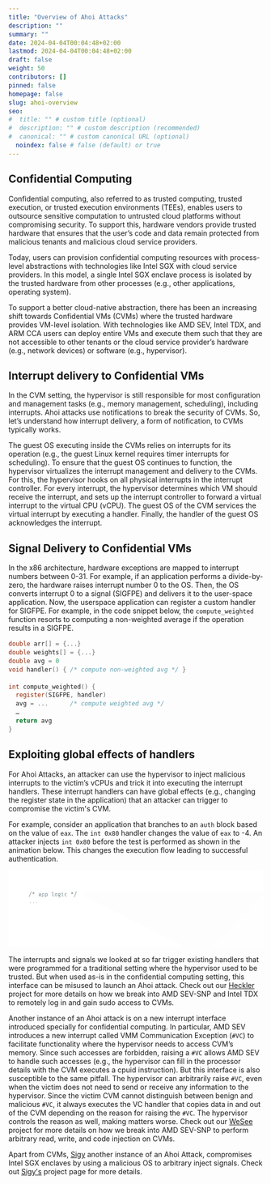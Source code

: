 ```yaml
---
title: "Overview of Ahoi Attacks"
description: ""
summary: ""
date: 2024-04-04T00:04:48+02:00
lastmod: 2024-04-04T00:04:48+02:00
draft: false
weight: 50
contributors: []
pinned: false
homepage: false
slug: ahoi-overview
seo:
#  title: "" # custom title (optional)
#  description: "" # custom description (recommended)
#  canonical: "" # custom canonical URL (optional)
  noindex: false # false (default) or true
---
```


## Confidential Computing

Confidential computing, also referred to as trusted computing, trusted execution, or trusted execution environments (TEEs), enables users to outsource sensitive computation to untrusted cloud platforms without compromising security. To support this, hardware vendors provide trusted hardware that ensures that the user’s code and data remain protected from malicious tenants and malicious cloud service providers. 

Today, users can provision confidential computing resources with process-level abstractions with technologies like Intel SGX with cloud service providers. In this model, a single Intel SGX enclave process is isolated by the trusted hardware from other processes (e.g., other applications, operating system). 

To support a better cloud-native abstraction, there has been an increasing shift towards Confidential VMs (CVMs) where the trusted hardware provides VM-level isolation. With technologies like AMD SEV, Intel TDX, and ARM CCA users can deploy entire VMs and execute them such that they are not accessible to other tenants or the cloud service provider’s hardware (e.g., network devices) or software (e.g., hypervisor). 


## Interrupt delivery to Confidential VMs

In the CVM setting, the hypervisor is still responsible for most configuration and management tasks (e.g., memory management, scheduling), including interrupts. Ahoi attacks use notifications to break the security of CVMs. So, let’s understand how interrupt delivery, a form of notification, to CVMs typically works.

The guest OS executing inside the CVMs relies on interrupts for its operation (e.g., the guest Linux kernel requires timer interrupts for scheduling). To ensure that the guest OS continues to function, the hypervisor virtualizes the interrupt management and delivery to the CVMs. For this, the hypervisor hooks on all physical interrupts in the interrupt controller. For every interrupt, the hypervisor determines which VM should receive the interrupt, and sets up the interrupt controller to forward a virtual interrupt to the virtual CPU (vCPU). The guest OS of the CVM services the virtual interrupt by executing a handler. Finally, the handler of the guest OS acknowledges the interrupt.


## Signal Delivery to Confidential VMs

In the x86 architecture, hardware exceptions are mapped to interrupt numbers between 0-31. For example, if an application performs a divide-by-zero, the hardware raises interrupt number 0 to the OS. Then, the OS converts interrupt 0 to a signal (SIGFPE) and delivers it to the user-space application. Now, the userspace application can register a custom handler for SIGFPE. For example, in the code snippet below, the `compute_weighted` function resorts to computing a non-weighted average if the operation results in a SIGFPE. 

```c
double arr[] = {...}
double weights[] = {...}
double avg = 0
void handler() { /* compute non-weighted avg */ } 

int compute_weighted() {
  register(SIGFPE, handler)
  avg = ...      /* compute weighted avg */ 
  …
  return avg
}  
```


## Exploiting global effects of handlers

For Ahoi Attacks, an attacker can use the hypervisor to inject malicious interrupts to the victim’s vCPUs and trick it into executing the interrupt handlers. These interrupt handlers can have global effects (e.g., changing the register state in the application) that an attacker can trigger to compromise the victim's CVM. 

For example, consider an application that branches to an `auth` block based on the value of `eax`. The `int 0x80` handler changes the value of `eax` to -4. An attacker injects `int 0x80` before the test is performed as shown in the animation below. This changes the execution flow leading to successful authentication. 

![Hecker int 0x80](heckler-int80.webp)

The interrupts and signals we looked at so far trigger existing handlers that were programmed for a traditional setting where the hypervisor used to be trusted. But when used as-is in the confidential computing setting, this interface can be misused to launch an Ahoi attack. Check out our [Heckler](../../heckler/) project for more details on how we break into AMD SEV-SNP and Intel TDX to remotely log in and gain sudo access to CVMs.

Another instance of an Ahoi attack is on a new interrupt interface introduced specially for confidential computing. In particular, AMD SEV introduces a new interrupt called VMM Communication Exception (`#VC`) to facilitate functionality where the hypervisor needs to access CVM’s memory. Since such accesses are forbidden, raising a `#VC` allows AMD SEV to handle such accesses (e.g., the hypervisor can fill in the processor details with the CVM executes a cpuid instruction). But this interface is also susceptible to the same pitfall. The hypervisor can arbitrarily raise `#VC`, even when the victim does not need to send or receive any information to the hypervisor. Since the victim CVM cannot distinguish between benign and malicious `#VC`, it always executes the VC handler that copies data in and out of the CVM depending on the reason for raising the `#VC`. The hypervisor controls the reason as well, making matters worse. Check out our [WeSee](../../wesee/) project for more details on how we break into AMD SEV-SNP to perform arbitrary read, write, and code injection on CVMs.

Apart from CVMs, [Sigy](../../sigy/) another instance of an Ahoi Attack, compromises Intel SGX enclaves by using a malicious OS to arbitrary inject signals. Check out [Sigy's](../../heckler/) project page for more details. 
